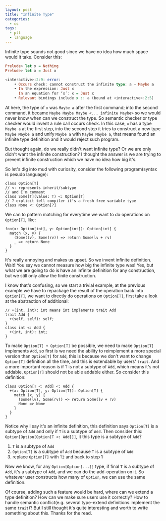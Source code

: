 ```yaml
---
layout: post
title: "Infinite Type"
categories:
  - cs
tags:
  - plt
  - language
---
```


Infinite type sounds not good since we have no idea how much space would it take. Consider this:

```hs
Prelude> let x = Nothing
Prelude> let x = Just x

<interactive>:2:9: error:
    • Occurs check: cannot construct the infinite type: a ~ Maybe a
    • In the expression: Just x
      In an equation for ‘x’: x = Just x
    • Relevant bindings include x :: a (bound at <interactive>:2:5)
```

At here, the type of `x` was `Maybe a` after the first command; into the second command, it became `Maybe Maybe Maybe <... infinite Maybe>` so we would never know when can we construct the type. So semantic checker or type checker would invent a rule call occurs check. In this case, `x` has a type `Maybe a` at the first step, into the second step it tries to construct a new type `Maybe Maybe a` and unify `Maybe a` with `Maybe Maybe a`, that means found an infinite type definition and it would reject such program.

But thought again, do we really didn't want infinite type? Or we are only didn't want the infinite construction? I thought the answer is we are trying to prevent infinite construction which we have no idea how big it's.

So let's dig into mud with curiosity, consider the following program(syntax is pesudo language):

```
class Option[T]
// <: represents inherit/subtype
// and I'm comment
class Some[T](value: T) <: Option[T]
// ? explicit tell compiler it's a fresh free variable type
class None <: Option[?]
```

We can to pattern matching for everytime we want to do operations on `Option[T]`, like:

```
foo(x: Option[int], y: Option[int]): Option[int] {
  match (x, y) {
    (Some(lv), Some(rv)) => return Some(lv + rv)
    _ => return None
  }
}
```

It's really annoying and makes us upset. So we invent infinite definition. Wait! You say we cannot measure how big the infinite type was! Yes, but what we are going to do is have an infinite definition for any construction, but we still only allow the finite construction.

I know that's confusing, so we start a trivial example, at the previous example we have to repackage the result of the operation back into `Option[T]`, we want to directly do operations on `Option[T]`, first take a look at the abstraction of additional:

```
// +(int, int): int means int implements trait Add
trait Add {
  +(self, self): self;
}
class int <: Add {
  +(int, int): int;
}
```

To make `Option[T] + Option[T]` be possible, we need to make `Option[T]` implements `Add`, so first is we need the ability to reimplement a more special version than `Option[T]` for `Add`, this is because we don't want to change `Option[T]` definition all the time, and this is extendable by users' `trait`. And a more important reason is if `T` is not a subtype of `Add`, which means it's not addable, `Option[T]` should not be able addable either. So consider this definition:

```
class Option[T <: Add] <: Add {
  +(x: Option[T], y: Option[T]): Option[T] {
    match (x, y) {
      (Some(lv), Some(rv)) => return Some(lv + rv)
      None => None
    }
  }
}
```

Notice why I say it's an infinite definition, this definition says `Option[T]` is a subtype of `Add` and only if `T` is a subtype of `Add`. Then consider this: `Option[Option[Option[T <: Add]]]`, it this type is a subtype of `Add`?

1. `T` is a subtype of `Add`
2. `Option[T]` is a subtype of `Add` because `T` is a subtype of `Add`
3. replace `Option[T]` with `T2` and back to step 1

Now we know, for any `Option[Option[...]]` type, if final `T` is a subtype of `Add`, it's a subtype of `Add`, and we can do the add-operation on it. So whatever user constructs how many of `Option`, we can use the same definition.

Of course, adding such a feature would be hard, where can we extend a type definition? How can we make sure users use it correctly? How to handle semantic conflict(e.g. several type-extend definitions implement the same `trait`)? But I still thought it's quite interesting and worth to write something about this. Thanks for the read.
